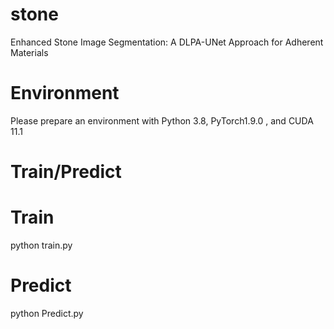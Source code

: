 # stone
Enhanced Stone Image Segmentation: A DLPA-UNet Approach for Adherent Materials


# Environment
Please prepare an environment with Python 3.8, PyTorch1.9.0 , and CUDA 11.1

# Train/Predict
# Train
python train.py
# Predict
python Predict.py

